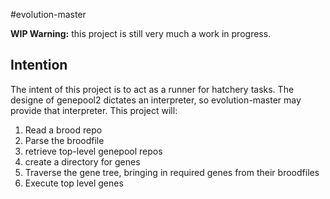 #evolution-master

**WIP Warning:** this project is still very much a work in progress.

## Intention

The intent of this project is to act as a runner for hatchery tasks.
The designe of genepool2 dictates an interpreter, so evolution-master may provide that interpreter.
This project will:

1. Read a brood repo
2. Parse the broodfile
3. retrieve top-level genepool repos
4. create a directory for genes
5. Traverse the gene tree, bringing in required genes from their broodfiles
6. Execute top level genes
